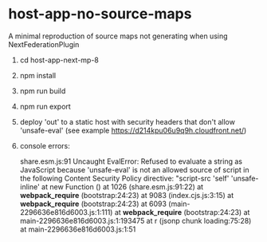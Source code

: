 # host-app-no-source-maps
A minimal reproduction of source maps not generating when using NextFederationPlugin

1. cd host-app-next-mp-8
2. npm install
3. npm run build
4. npm run export
5. deploy 'out' to a static host with security headers that don't allow 'unsafe-eval' (see example https://d214kpu06u9q9h.cloudfront.net/)
6. console errors:

    share.esm.js:91 Uncaught EvalError: Refused to evaluate a string as JavaScript because 'unsafe-eval' is not an allowed source of script in the following Content Security Policy directive: "script-src 'self' 'unsafe-inline'
    at new Function (<anonymous>)
    at 1026 (share.esm.js:91:22)
    at __webpack_require__ (bootstrap:24:23)
    at 9083 (index.cjs.js:3:15)
    at __webpack_require__ (bootstrap:24:23)
    at 6093 (main-2296636e816d6003.js:1:111)
    at __webpack_require__ (bootstrap:24:23)
    at main-2296636e816d6003.js:1:193475
    at r (jsonp chunk loading:75:28)
    at main-2296636e816d6003.js:1:51

